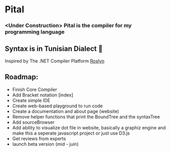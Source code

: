 # Pital
### &lt;Under Construction> Pital is the compiler for my programming language
## Syntax is in Tunisian Dialect 🔹
Inspired by The .NET Compiler Platform [Roslyn](https://github.com/dotnet/roslyn)
## Roadmap:
* Finish Core Compiler
* Add Bracket notation [index]
* Create simple IDE
* Create web-based playground to run code
* Create a documentation and about page (website)
* Remove helper functions that print the BoundTree and the syntaxTree
* Add sourceBrowser
* Add ability to visualize dot file in website, basically a graphiz engine and make this a seperate javascript project or just use D3.js
* Get reviews from experts
* launch beta version (mid - juin)
